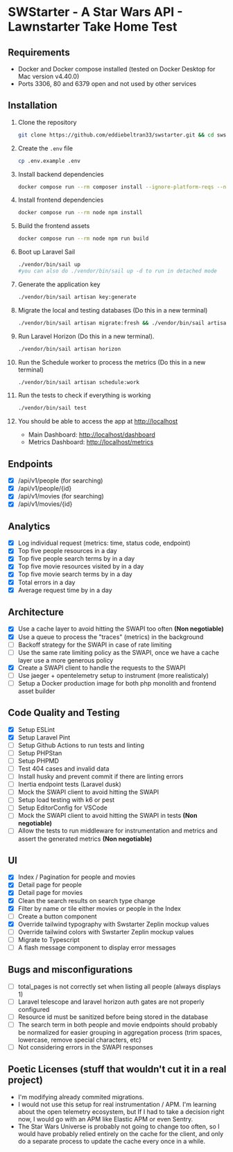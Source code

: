 # SWStarter - A Star Wars API - Lawnstarter Take Home Test

## Requirements

- Docker and Docker compose installed (tested on Docker Desktop for Mac version v4.40.0)
- Ports 3306, 80 and 6379 open and not used by other services

## Installation

1. Clone the repository
    ```bash
    git clone https://github.com/eddiebeltran33/swstarter.git && cd swstarter
    ```
2. Create the `.env` file

    ```bash
    cp .env.example .env
    ```

3. Install backend dependencies

    ```bash
    docker compose run --rm composer install --ignore-platform-reqs --no-interaction --prefer-dist --no-scripts
    ```

4. Install frontend dependencies
    ```bash
    docker compose run --rm node npm install
    ```
5. Build the frontend assets
    ```bash
    docker compose run --rm node npm run build
    ```
6. Boot up Laravel Sail
    ```bash
    ./vendor/bin/sail up
    #you can also do ./vendor/bin/sail up -d to run in detached mode
    ```
7. Generate the application key

    ```bash
    ./vendor/bin/sail artisan key:generate
    ```

8. Migrate the local and testing databases (Do this in a new terminal)
    ```bash
    ./vendor/bin/sail artisan migrate:fresh && ./vendor/bin/sail artisan migrate:fresh --database testing
    ```
9. Run Laravel Horizon (Do this in a new terminal).
    ```bash
    ./vendor/bin/sail artisan horizon
    ```
10. Run the Schedule worker to process the metrics (Do this in a new terminal)
    ```bash
    ./vendor/bin/sail artisan schedule:work
    ```
11. Run the tests to check if everything is working
    ```bash
    ./vendor/bin/sail test
    ```
12. You should be able to access the app at [http://localhost](http://localhost)

    - Main Dashboard: [http://localhost/dashboard](http://localhost/dashboard)
    - Metrics Dashboard: [http://localhost/metrics](http://localhost/metrics)

## Endpoints

- [x] /api/v1/people (for searching)
- [x] /api/v1/people/{id}
- [x] /api/v1/movies (for searching)
- [x] /api/v1/movies/{id}

## Analytics

- [x] Log individual request (metrics: time, status code, endpoint)
- [x] Top five people resources in a day
- [x] Top five people search terms by in a day
- [x] Top five movie resources visited by in a day
- [x] Top five movie search terms by in a day
- [x] Total errors in a day
- [x] Average request time by in a day

## Architecture

- [x] Use a cache layer to avoid hitting the SWAPI too often **(Non negotiable)**
- [x] Use a queue to process the "traces" (metrics) in the background
- [ ] Backoff strategy for the SWAPI in case of rate limiting
- [ ] Use the same rate limiting policy as the SWAPI, once we have a cache layer use a more generous policy
- [x] Create a SWAPI client to handle the requests to the SWAPI
- [ ] Use jaeger + opentelemetry setup to instrument (more realisticaly)
- [ ] Setup a Docker production image for both php monolith and frontend asset builder

## Code Quality and Testing

- [x] Setup ESLint
- [x] Setup Laravel Pint
- [ ] Setup Github Actions to run tests and linting
- [ ] Setup PHPStan
- [ ] Setup PHPMD
- [ ] Test 404 cases and invalid data
- [ ] Install husky and prevent commit if there are linting errors
- [ ] Inertia endpoint tests (Laravel dusk)
- [ ] Mock the SWAPI client to avoid hitting the SWAPI
- [ ] Setup load testing with k6 or pest
- [ ] Setup EditorConfig for VSCode
- [ ] Mock the SWAPI client to avoid hitting the SWAPI in tests **(Non negotiable)**
- [ ] Allow the tests to run middleware for instrumentation and metrics and assert the generated metrics **(Non negotiable)**

## UI

- [x] Index / Pagination for people and movies
- [x] Detail page for people
- [x] Detail page for movies
- [x] Clean the search results on search type change
- [x] Filter by name or tile either movies or people in the Index
- [ ] Create a button component
- [x] Override tailwind typography with Swstarter Zeplin mockup values
- [ ] Override tailwind colors with Swstarter Zeplin mockup values
- [ ] Migrate to Typescript
- [ ] A flash message component to display error messages

## Bugs and misconfigurations

- [ ] total_pages is not correctly set when listing all people (always displays 1)
- [ ] Laravel telescope and laravel horizon auth gates are not properly configured
- [ ] Resource id must be sanitized before being stored in the database
- [ ] The search term in both people and movie endpoints should probably be normalized for easier grouping in
      aggregation process (trim spaces, lowercase, remove special characters, etc)
- [ ] Not considering errors in the SWAPI responses

## Poetic Licenses (stuff that wouldn't cut it in a real project)

- I'm modifying already commited migrations.
- I would not use this setup for real instrumentation / APM. I'm learning about the open telemetry
  ecosystem, but If I had to take a decision right now, I would go with an APM like Elastic APM or even Sentry.
- The Star Wars Universe is probably not going to change too often, so I would have probably relied entirely on the cache
  for the client, and only do a separate process to update the cache every once in a while.
